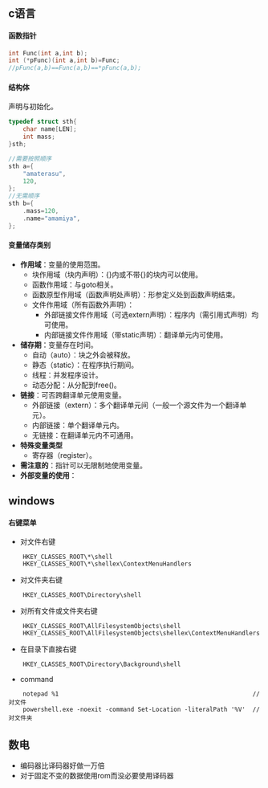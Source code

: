 ## c语言
#### 函数指针

```c
int Func(int a,int b);
int (*pFunc)(int a,int b)=Func;
//pFunc(a,b)==Func(a,b)==*pFunc(a,b);
```

#### 结构体

声明与初始化。

```c
typedef struct sth{
    char name[LEN];
    int mass;
}sth;

//需要按照顺序
sth a={
    "amaterasu",
    120,
};
//无需顺序
sth b={
    .mass=120,
    .name="amamiya",
};
```



#### 变量储存类别

- **作用域**：变量的使用范围。
  - 块作用域（块内声明）：{}内或不带{}的块内可以使用。
  - 函数作用域：与goto相关。
  - 函数原型作用域（函数声明处声明）：形参定义处到函数声明结束。
  - 文件作用域（所有函数外声明）：
    - 外部链接文件作用域（可选extern声明）：程序内（需引用式声明）均可使用。
    - 内部链接文件作用域（带static声明）：翻译单元内可使用。
- **储存期**：变量存在时间。
  - 自动（auto）：块之外会被释放。
  - 静态（static）：在程序执行期间。
  - 线程：并发程序设计。
  - 动态分配：从分配到free()。
- **链接**：可否跨翻译单元使用变量。
  - 外部链接（extern）：多个翻译单元间（一般一个源文件为一个翻译单元）。
  - 内部链接：单个翻译单元内。
  - 无链接：在翻译单元内不可通用。
- **特殊变量类型**
  - 寄存器（register）。
- **需注意的**：指针可以无限制地使用变量。
- **外部变量的使用**：

## windows

#### 右键菜单

- 对文件右键
```
	HKEY_CLASSES_ROOT\*\shell
	HKEY_CLASSES_ROOT\*\shellex\ContextMenuHandlers
```

- 对文件夹右键

```
	HKEY_CLASSES_ROOT\Directory\shell
```

- 对所有文件或文件夹右键
```
	HKEY_CLASSES_ROOT\AllFilesystemObjects\shell
	HKEY_CLASSES_ROOT\AllFilesystemObjects\shellex\ContextMenuHandlers
```
- 在目录下直接右键

```
	HKEY_CLASSES_ROOT\Directory\Background\shell
```

- command

```
	notepad %1														//对文件
	powershell.exe -noexit -command Set-Location -literalPath '%V'	//对文件夹
```

## 数电
- 编码器比译码器好做一万倍
- 对于固定不变的数据使用rom而没必要使用译码器
